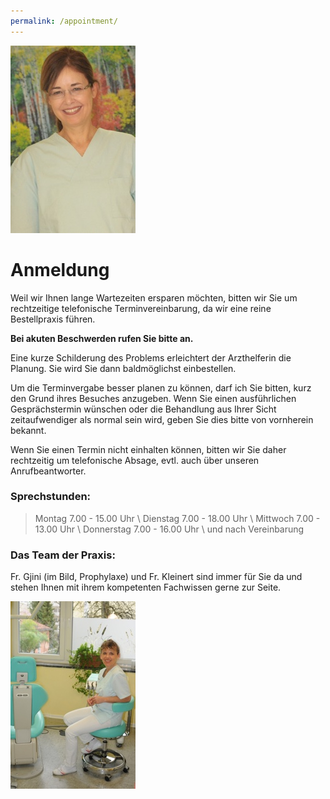 ```yaml
---
permalink: /appointment/
---
```


[![Dr. Beate Faust](/assets/images/thumb/headshot_09.jpg)](/assets/images/full/headshot_09.jpg)

# Anmeldung

Weil wir Ihnen lange Wartezeiten ersparen möchten, bitten wir Sie um rechtzeitige telefonische Terminvereinbarung, da wir eine reine Bestellpraxis führen.

**Bei akuten Beschwerden rufen Sie bitte an.**

Eine kurze Schilderung des Problems erleichtert der Arzthelferin die Planung. Sie wird Sie dann baldmöglichst einbestellen.

Um die Terminvergabe besser planen zu können, darf ich Sie bitten, kurz den Grund ihres Besuches anzugeben. Wenn Sie einen ausführlichen Gesprächstermin wünschen oder die Behandlung aus Ihrer Sicht zeitaufwendiger als normal sein wird, geben Sie dies bitte von vornherein bekannt.

Wenn Sie einen Termin nicht einhalten können, bitten wir Sie daher rechtzeitig um telefonische Absage, evtl. auch über unseren Anrufbeantworter.

### Sprechstunden:

> Montag        7.00 - 15.00 Uhr \\
> Dienstag      7.00 - 18.00 Uhr \\
> Mittwoch      7.00 - 13.00 Uhr \\
> Donnerstag    7.00 - 16.00 Uhr \\
> und nach Vereinbarung

### Das Team der Praxis:

Fr. Gjini (im Bild, Prophylaxe) und Fr. Kleinert sind immer für Sie da und stehen Ihnen mit ihrem kompetenten Fachwissen gerne zur Seite.

[![Prophylaxe](/assets/images/thumb/helper_01.jpg)](/assets/images/full/helper_01.jpg)
